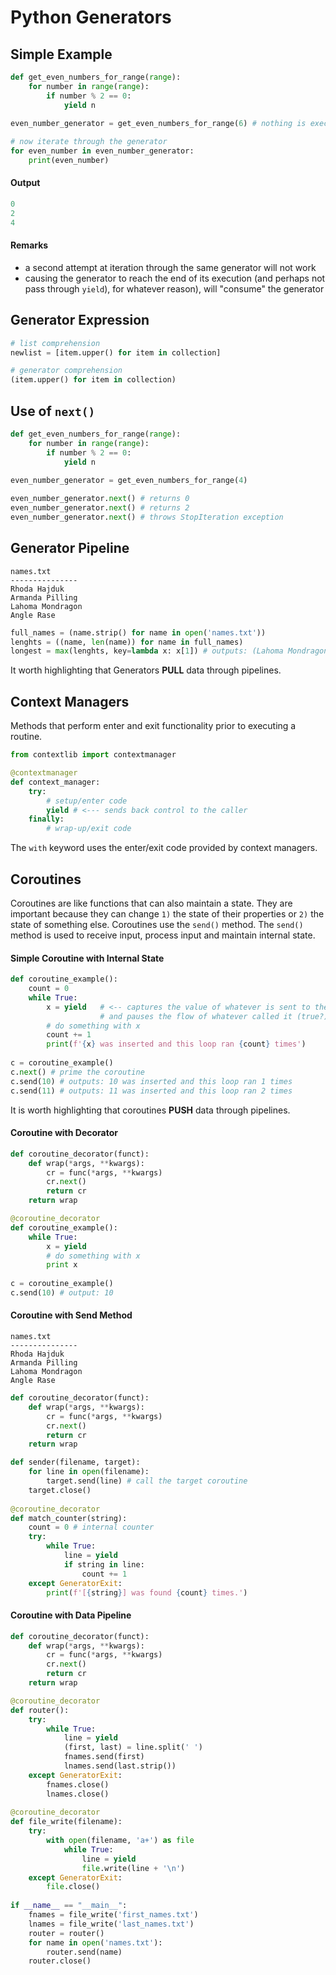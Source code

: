 # Python Generators

## Simple Example

```python
def get_even_numbers_for_range(range):
    for number in range(range):
        if number % 2 == 0:
        	yield n
            
even_number_generator = get_even_numbers_for_range(6) # nothing is executed at this point, only the generator object is returned

# now iterate through the generator
for even_number in even_number_generator:
    print(even_number)
```

#### Output

```python
0
2
4
```

#### Remarks

- a second attempt at iteration through the same generator will not work
- causing the generator to reach the end of its execution (and perhaps not pass through `yield`), for whatever reason), will "consume" the generator

## Generator Expression

```python
# list comprehension
newlist = [item.upper() for item in collection]

# generator comprehension
(item.upper() for item in collection)
```

## Use of `next()`

```python
def get_even_numbers_for_range(range):
    for number in range(range):
        if number % 2 == 0:
        	yield n
            
even_number_generator = get_even_numbers_for_range(4)

even_number_generator.next() # returns 0
even_number_generator.next() # returns 2
even_number_generator.next() # throws StopIteration exception
```

## Generator Pipeline

```
names.txt
---------------
Rhoda Hajduk
Armanda Pilling
Lahoma Mondragon
Angle Rase
```

```python
full_names = (name.strip() for name in open('names.txt'))
lenghts = ((name, len(name)) for name in full_names)
longest = max(lenghts, key=lambda x: x[1]) # outputs: (Lahoma Mondragon, 16)
```

It worth highlighting that Generators **PULL** data through pipelines.

## Context Managers

Methods that perform enter and exit functionality prior to executing a routine.

```python
from contextlib import contextmanager

@contextmanager
def context_manager:
    try:
        # setup/enter code
        yield # <--- sends back control to the caller
    finally:
        # wrap-up/exit code
```

The `with` keyword uses the enter/exit code provided by context managers.

## Coroutines

Coroutines are like functions that can also maintain a state. They are important because they can change `1)` the state of their properties or `2)` the state of something else. Coroutines use the `send()` method. The `send()` method is used to receive input, process input and maintain internal state.

#### Simple Coroutine with Internal State

```python
def coroutine_example():
    count = 0
    while True:
        x = yield 	# <-- captures the value of whatever is sent to the send() method
        			# and pauses the flow of whatever called it (true?)
        # do something with x
        count += 1
        print(f'{x} was inserted and this loop ran {count} times')
        
c = coroutine_example()
c.next() # prime the coroutine
c.send(10) # outputs: 10 was inserted and this loop ran 1 times
c.send(11) # outputs: 11 was inserted and this loop ran 2 times
```

It is worth highlighting that coroutines **PUSH** data through pipelines.

#### Coroutine with Decorator

```python
def coroutine_decorator(funct):
    def wrap(*args, **kwargs):
        cr = func(*args, **kwargs)
        cr.next()
        return cr
    return wrap

@coroutine_decorator
def coroutine_example():
    while True:
        x = yield
        # do something with x
        print x
        
c = coroutine_example()
c.send(10) # output: 10
```

#### Coroutine with Send Method

```
names.txt
---------------
Rhoda Hajduk
Armanda Pilling
Lahoma Mondragon
Angle Rase
```

```python
def coroutine_decorator(funct):
    def wrap(*args, **kwargs):
        cr = func(*args, **kwargs)
        cr.next()
        return cr
    return wrap

def sender(filename, target):
    for line in open(filename):
        target.send(line) # call the target coroutine
    target.close()
    
@coroutine_decorator
def match_counter(string):
    count = 0 # internal counter
    try:
        while True:
            line = yield
            if string in line:
                count += 1
    except GeneratorExit:
        print(f'[{string}] was found {count} times.')
```

#### Coroutine with Data Pipeline

```python
def coroutine_decorator(funct):
    def wrap(*args, **kwargs):
        cr = func(*args, **kwargs)
        cr.next()
        return cr
    return wrap

@coroutine_decorator
def router():
    try:
        while True:
            line = yield
            (first, last) = line.split(' ')
            fnames.send(first)
            lnames.send(last.strip())
	except GeneratorExit:
        fnames.close()
        lnames.close()
        
@coroutine_decorator
def file_write(filename):
    try:
        with open(filename, 'a+') as file
            while True:
                line = yield
                file.write(line + '\n')
	except GeneratorExit:
        file.close()
        
if __name__ == "__main__":
    fnames = file_write('first_names.txt')
    lnames = file_write('last_names.txt')
    router = router()
    for name in open('names.txt'):
        router.send(name)
    router.close()
```



